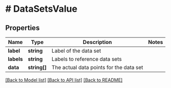 # # DataSetsValue

## Properties

Name | Type | Description | Notes
------------ | ------------- | ------------- | -------------
**label** | **string** | Label of the data set |
**labels** | **string** | Labels to reference data sets |
**data** | **string[]** | The actual data points for the data set |

[[Back to Model list]](../../README.md#models) [[Back to API list]](../../README.md#endpoints) [[Back to README]](../../README.md)
